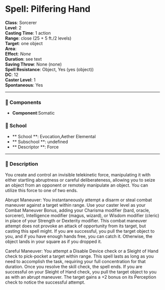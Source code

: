 
# Spell: Pilfering Hand
**Class**: Sorcerer  
**Level**: 2  
**Casting Time**: 1 action  
**Range**: close (25 + 5 ft./2 levels)  
**Target**: one object  
**Area**:   
**Effect**: _None_  
**Duration**: see text  
**Saving Throw**: None (none)  
**Spell Resistance**: Object, Yes (yes (object))  
**DC**: 12  
**Caster Level**: 1  
**Spontaneous**: Yes

---

### 🔮 Components
- **Component**:Somatic

### 🏫 School
- ** School **: Evocation,Aether Elemental
- ** Subschool **: undefined
- ** Descriptor **: Force
---

### 📜 Description
You create and control an invisible telekinetic force, manipulating it with either startling abruptness or careful deliberateness, allowing you to seize an object from an opponent or remotely manipulate an object. You can utilize this force to one of two ends.

Abrupt Maneuver: You instantaneously attempt a disarm or steal combat maneuver against a target within range. Use your caster level as your Combat Maneuver Bonus, adding your Charisma modifier (bard, oracle, sorcerer), Intelligence modifier (magus, wizard), or Wisdom modifier (cleric) in place of your Strength or Dexterity modifier. This combat maneuver attempt does not provoke an attack of opportunity from its target, but casting this spell might. If you are successful, you pull the target object to you, and if you have enough hands free, you can catch it. Otherwise, the object lands in your square as if you dropped it.

Careful Maneuver: You attempt a Disable Device check or a Sleight of Hand check to pick-pocket a target within range. This spell lasts as long as you need to accomplish the task, requiring your full concentration for that duration. Once you resolve the skill check, the spell ends. If you are successful on your Sleight of Hand check, you pull the target object to you as with an abrupt maneuver. The target gains a +2 bonus on its Perception check to notice the successful attempt.

